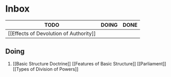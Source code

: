 # Inbox

| TODO                                   | DOING | DONE |
| -------------------------------------- | ----- | ---- |
| [[Effects of Devolution of Authority]] |       |      |



## Doing
1. [[Basic Structure Doctrine]]
[[Features of Basic Structure]]
[[Parliament]]
[[Types of Division of Powers]]